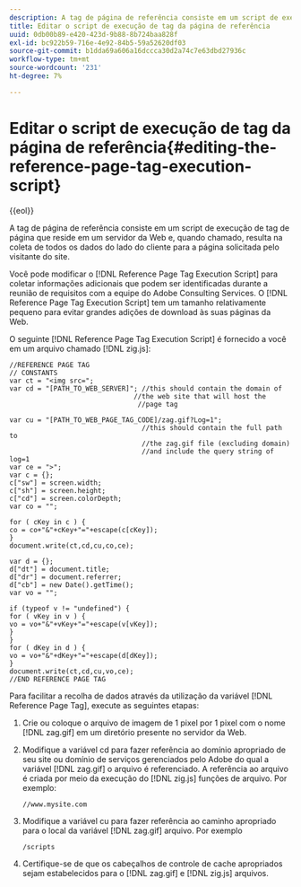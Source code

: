 ```yaml
---
description: A tag de página de referência consiste em um script de execução de tag de página que reside em um servidor da Web e, quando chamado, resulta na coleta de todos os dados do lado do cliente para a página solicitada pelo visitante do site.
title: Editar o script de execução de tag da página de referência
uuid: 0db00b89-e420-423d-9b88-8b724baa828f
exl-id: bc922b59-716e-4e92-84b5-59a52620df03
source-git-commit: b1dda69a606a16dccca30d2a74c7e63dbd27936c
workflow-type: tm+mt
source-wordcount: '231'
ht-degree: 7%

---
```


# Editar o script de execução de tag da página de referência{#editing-the-reference-page-tag-execution-script}

{{eol}}

A tag de página de referência consiste em um script de execução de tag de página que reside em um servidor da Web e, quando chamado, resulta na coleta de todos os dados do lado do cliente para a página solicitada pelo visitante do site.

Você pode modificar o [!DNL Reference Page Tag Execution Script] para coletar informações adicionais que podem ser identificadas durante a reunião de requisitos com a equipe do Adobe Consulting Services. O [!DNL Reference Page Tag Execution Script] tem um tamanho relativamente pequeno para evitar grandes adições de download às suas páginas da Web.

O seguinte [!DNL Reference Page Tag Execution Script] é fornecido a você em um arquivo chamado [!DNL zig.js]:

```
//REFERENCE PAGE TAG 
// CONSTANTS 
var ct = "<img src="; 
var cd = "[PATH_TO_WEB_SERVER]"; //this should contain the domain of 
                               //the web site that will host the 
                                //page tag 
 
var cu = "[PATH_TO_WEB_PAGE_TAG_CODE]/zag.gif?Log=1";  
                                 //this should contain the full path to 
                                 //the zag.gif file (excluding domain) 
                                 //and include the query string of log=1 
var ce = ">"; 
var c = {}; 
c["sw"] = screen.width; 
c["sh"] = screen.height; 
c["cd"] = screen.colorDepth; 
var co = ""; 
 
for ( cKey in c ) { 
co = co+"&"+cKey+"="+escape(c[cKey]); 
} 
document.write(ct,cd,cu,co,ce); 
 
var d = {}; 
d["dt"] = document.title; 
d["dr"] = document.referrer; 
d["cb"] = new Date().getTime(); 
var vo = ""; 
 
if (typeof v != "undefined") { 
for ( vKey in v ) { 
vo = vo+"&"+vKey+"="+escape(v[vKey]); 
} 
} 
for ( dKey in d ) { 
vo = vo+"&"+dKey+"="+escape(d[dKey]); 
} 
document.write(ct,cd,cu,vo,ce); 
//END REFERENCE PAGE TAG 
```

Para facilitar a recolha de dados através da utilização da variável [!DNL Reference Page Tag], execute as seguintes etapas:

1. Crie ou coloque o arquivo de imagem de 1 pixel por 1 pixel com o nome [!DNL zag.gif] em um diretório presente no servidor da Web.
1. Modifique a variável cd para fazer referência ao domínio apropriado de seu site ou domínio de serviços gerenciados pelo Adobe do qual a variável [!DNL zag.gif] o arquivo é referenciado. A referência ao arquivo é criada por meio da execução do [!DNL zig.js] funções de arquivo. Por exemplo:

   ```
   //www.mysite.com
   ```

1. Modifique a variável cu para fazer referência ao caminho apropriado para o local da variável [!DNL zag.gif] arquivo. Por exemplo

   ```
   /scripts
   ```

1. Certifique-se de que os cabeçalhos de controle de cache apropriados sejam estabelecidos para o [!DNL zag.gif] e [!DNL zig.js] arquivos.
